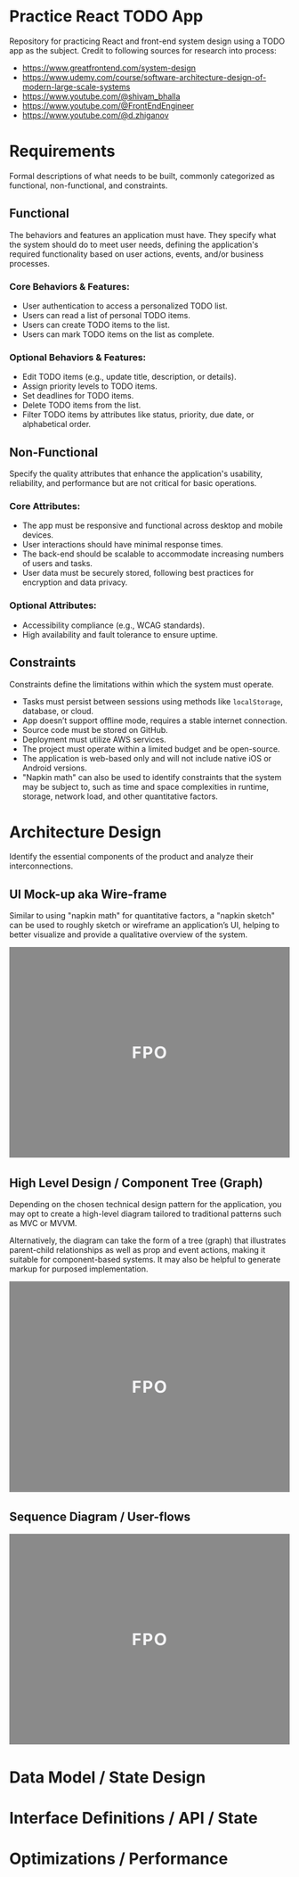 # Practice React TODO App
Repository for practicing React and front-end system design using a TODO app as the subject. Credit to following sources for research into process:

- https://www.greatfrontend.com/system-design
- https://www.udemy.com/course/software-architecture-design-of-modern-large-scale-systems
- https://www.youtube.com/@shivam_bhalla
- https://www.youtube.com/@FrontEndEngineer
- https://www.youtube.com/@d.zhiganov

# Requirements
Formal descriptions of what needs to be built, commonly categorized as functional, non-functional, and constraints.

## Functional
The behaviors and features an application must have. They specify what the system should do to meet user needs, defining the application's required functionality based on user actions, events, and/or business processes.

### Core Behaviors &amp; Features:
- User authentication to access a personalized TODO list.
- Users can read a list of personal TODO items.
- Users can create TODO items to the list.
- Users can mark TODO items on the list as complete.

### Optional Behaviors &amp; Features:
- Edit TODO items (e.g., update title, description, or details).
- Assign priority levels to TODO items.
- Set deadlines for TODO items.
- Delete TODO items from the list.
- Filter TODO items by attributes like status, priority, due date, or alphabetical order.

## Non-Functional
Specify the quality attributes that enhance the application's usability, reliability, and performance but are not critical for basic operations.

### Core Attributes:
- The app must be responsive and functional across desktop and mobile devices.
- User interactions should have minimal response times.
- The back-end should be scalable to accommodate increasing numbers of users and tasks.
- User data must be securely stored, following best practices for encryption and data privacy.

### Optional Attributes:
- Accessibility compliance (e.g., WCAG standards).
- High availability and fault tolerance to ensure uptime.

## Constraints
Constraints define the limitations within which the system must operate.

- Tasks must persist between sessions using methods like `localStorage`, database, or cloud.
- App doesn’t support offline mode, requires a stable internet connection.
- Source code must be stored on GitHub.
- Deployment must utilize AWS services.
- The project must operate within a limited budget and be open-source.
- The application is web-based only and will not include native iOS or Android versions.
- "Napkin math" can also be used to identify constraints that the system may be subject to, such as time and space complexities in runtime, storage, network load, and other quantitative factors.

# Architecture Design
Identify the essential components of the product and analyze their interconnections.

## UI Mock-up aka Wire-frame
Similar to using "napkin math" for quantitative factors, a "napkin sketch" can be used to roughly sketch or wireframe an application’s UI, helping to better visualize and provide a qualitative overview of the system.

![FPO](./docs/images/fpo.png)

## High Level Design / Component Tree (Graph)
Depending on the chosen technical design pattern for the application, you may opt to create a high-level diagram tailored to traditional patterns such as MVC or MVVM. 

Alternatively, the diagram can take the form of a tree (graph) that illustrates parent-child relationships as well as prop and event actions, making it suitable for component-based systems. It may also be helpful to generate markup for purposed implementation.

![FPO](./docs/images/fpo.png)

## Sequence Diagram / User-flows
![FPO](./docs/images/fpo.png)

# Data Model / State Design

# Interface Definitions / API / State

# Optimizations / Performance